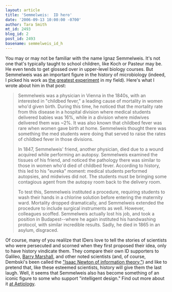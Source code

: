 ```yaml
---
layout: article
title: 'Semmelweis:  ID hero'
date: '2006-09-13 10:00:00 -0700'
author: Tara Smith
mt_id: 2493
blog_id: 2
post_id: 2493
basename: semmelweis_id_h
---
```

<img src="http://img.photobucket.com/albums/v164/roland98/507aad40.jpg" alt="" style="float:left;" class="inset" />  You may or may not be familiar with the name Ignaz Semmelweis.  It's not one that's typically taught to school children, like Koch or Pasteur may be.  He even tends to get glossed over in upper-level biology courses.  But Semmelweis was an important figure in the history of microbiology (indeed, I picked his work as [the greatest experiment](http://scienceblogs.com/aetiology/2006/01/post_1.php) in my field).  Here's what I wrote about him in that post:

> Semmelweis was a physician in Vienna in the 1840s, with an interested in "childbed fever," a leading cause of mortality in women who'd given birth. During this time, he noticed that the mortality rate from this disease in a hospital division where medical students delivered babies was 16%, while in a division where midwives delivered them was ~2%. It was also known that childbed fever was rare when women gave birth at home. Semmelweis thought there was something the med students were doing that served to raise the rates of childbed fever in those divisions.
> 
> In 1847, Semmelweis' friend, another physician, died due to a wound acquired while performing an autopsy. Semmelweis examined the tissues of his friend, and noticed the pathology there was similar to those in women who'd died of childbed fever. According to history, this led to his "eureka" moment: medical students performed autopsies, and midwives did not. The students must be bringing some contagious agent from the autopsy room back to the delivery room.
> 
> To test this, Semmelweis instituted a procedure, requiring students to wash their hands in a chlorine solution before entering the maternity ward. Mortality dropped dramatically, and Semmelweis extended the procedure to include surgical instruments as well. However, colleagues scoffed. Semmelweis actually lost his job, and took a position in Budapest--where he again instituted his handwashing protocol, with similar incredible results. Sadly, he died in 1865 in an asylum, disgraced. 

Of course, many of you realilze that IDers love to tell the stories of scientists who were persecuted and scorned when they first proposed their idea, only to have history vindicate them.  They compare their own ID supporters to Galileo, [Barry Marshall](http://www.vianet.net.au/~bjmrshll/), and other noted scientists (and, of course, Dembski's been called the ["Isaac Newton of information theory,"](http://www.designinference.com/inteldes.htm))  and like to pretend that, like these esteemed scientists, history will give them the last laugh.  Well, it seems that Semmelweis also has become something of an iconic figure to some who support "intelligent design."   Find out more about it [at Aetiology](http://scienceblogs.com/aetiology/2006/09/semmelweis_id_hero_1.php#more).
